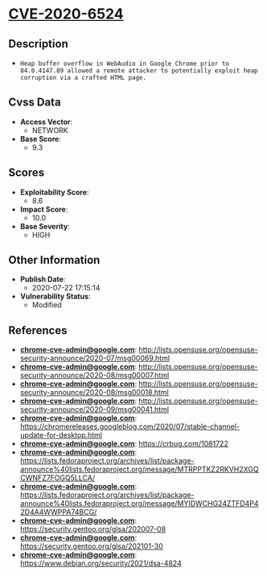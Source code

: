 
# [CVE-2020-6524](https://cve.mitre.org/cgi-bin/cvename.cgi?name=CVE-2020-6524)

## Description

- `Heap buffer overflow in WebAudio in Google Chrome prior to 84.0.4147.89 allowed a remote attacker to potentially exploit heap corruption via a crafted HTML page.`

## Cvss Data

- **Access Vector**:
  - NETWORK
- **Base Score**:
  - 9.3

## Scores

- **Exploitability Score**:
  - 8.6
- **Impact Score**:
  - 10.0
- **Base Severity**:
  - HIGH

## Other Information

- **Publish Date**:
  - 2020-07-22 17:15:14
- **Vulnerability Status**:
  - Modified

## References

- **chrome-cve-admin@google.com**: http://lists.opensuse.org/opensuse-security-announce/2020-07/msg00069.html
- **chrome-cve-admin@google.com**: http://lists.opensuse.org/opensuse-security-announce/2020-08/msg00007.html
- **chrome-cve-admin@google.com**: http://lists.opensuse.org/opensuse-security-announce/2020-08/msg00018.html
- **chrome-cve-admin@google.com**: http://lists.opensuse.org/opensuse-security-announce/2020-09/msg00041.html
- **chrome-cve-admin@google.com**: https://chromereleases.googleblog.com/2020/07/stable-channel-update-for-desktop.html
- **chrome-cve-admin@google.com**: https://crbug.com/1081722
- **chrome-cve-admin@google.com**: https://lists.fedoraproject.org/archives/list/package-announce%40lists.fedoraproject.org/message/MTRPPTKZ2RKVH2XGQCWNFZ7FOGQ5LLCA/
- **chrome-cve-admin@google.com**: https://lists.fedoraproject.org/archives/list/package-announce%40lists.fedoraproject.org/message/MYIDWCHG24ZTFD4P42D4A4WWPPA74BCG/
- **chrome-cve-admin@google.com**: https://security.gentoo.org/glsa/202007-08
- **chrome-cve-admin@google.com**: https://security.gentoo.org/glsa/202101-30
- **chrome-cve-admin@google.com**: https://www.debian.org/security/2021/dsa-4824
